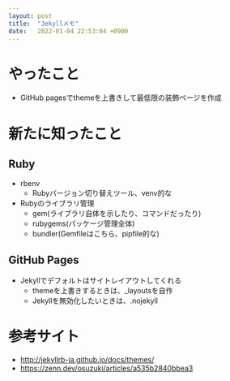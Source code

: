```yaml
---
layout: post
title:  "Jekyllメモ"
date:   2022-01-04 22:53:04 +0900
---
```


# やったこと

- GitHub pagesでthemeを上書きして最低限の装飾ページを作成 

# 新たに知ったこと

## Ruby
- rbenv
  - Rubyバージョン切り替えツール、venv的な
- Rubyのライブラリ管理
  - gem(ライブラリ自体を示したり、コマンドだったり)
  - rubygems(パッケージ管理全体)
  - bundler(Gemfileはこちら、pipfile的な)

## GitHub Pages
- Jekyllでデフォルトはサイトレイアウトしてくれる
  - themeを上書きするときは、_layoutsを自作
  - Jekyllを無効化したいときは、.nojekyll


# 参考サイト

- http://jekyllrb-ja.github.io/docs/themes/
- https://zenn.dev/osuzuki/articles/a535b2840bbea3